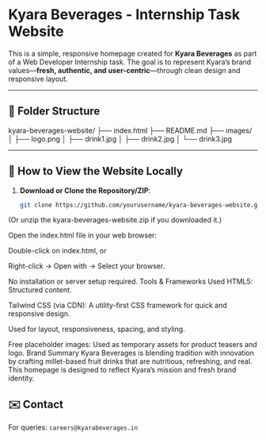 # Kyara Beverages - Internship Task Website

This is a simple, responsive homepage created for **Kyara Beverages** as part of a Web Developer Internship task. The goal is to represent Kyara’s brand values—**fresh, authentic, and user-centric**—through clean design and responsive layout.

---

## 📂 Folder Structure

kyara-beverages-website/
├── index.html
├── README.md
├── images/
│ ├── logo.png
│ ├── drink1.jpg
│ ├── drink2.jpg
│ └── drink3.jpg

---

## 🧭 How to View the Website Locally

1. **Download or Clone the Repository/ZIP**:
   ```bash
   git clone https://github.com/yourusername/kyara-beverages-website.git
(Or unzip the kyara-beverages-website.zip if you downloaded it.)

Open the index.html file in your web browser:

Double-click on index.html, or

Right-click → Open with → Select your browser.

No installation or server setup required.
Tools & Frameworks Used
HTML5: Structured content.

Tailwind CSS (via CDN): A utility-first CSS framework for quick and responsive design.

Used for layout, responsiveness, spacing, and styling.

Free placeholder images: Used as temporary assets for product teasers and logo.
Brand Summary
Kyara Beverages is blending tradition with innovation by crafting millet-based fruit drinks that are nutritious, refreshing, and real. This homepage is designed to reflect Kyara’s mission and fresh brand identity.
## ✉️ Contact

For queries: `careers@kyarabeverages.in`

